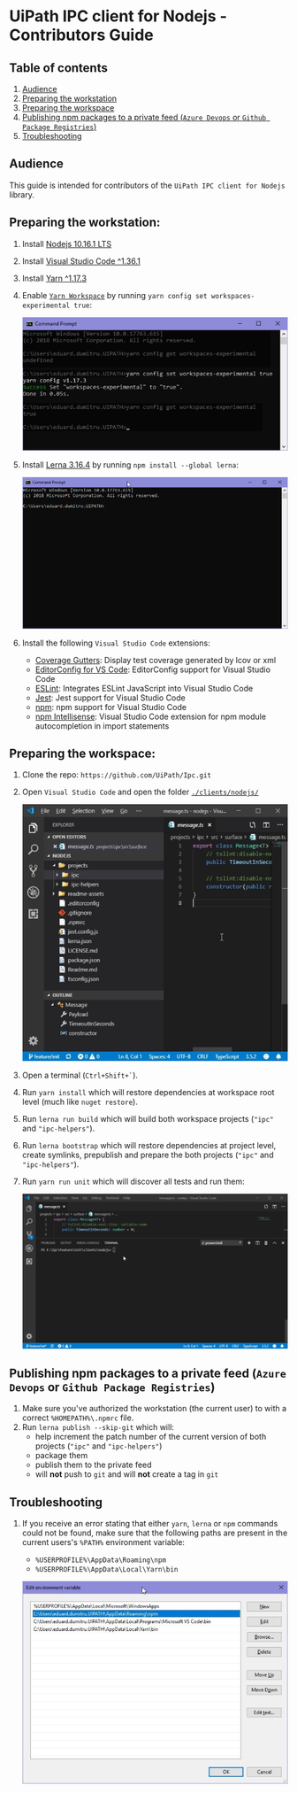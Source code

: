 # UiPath IPC client for Nodejs - Contributors Guide

## Table of contents

1) [Audience](#audience)
2) [Preparing the workstation](#preparing-the-workstation)
3) [Preparing the workspace](#preparing-the-workspace)
4) [Publishing npm packages to a private feed (`Azure Devops` or `Github Package Registries`)](#publishing-npm-packages-to-a-private-feed-azure-devops-or-github-package-registries)
5) [Troubleshooting](#troubleshooting)

## Audience

This guide is intended for contributors of the `UiPath IPC client for Nodejs` library.

## Preparing the workstation:

1. Install [Nodejs 10.16.1 LTS](https://nodejs.org/dist/v10.16.1/node-v10.16.1-x64.msi)
2. Install [Visual Studio Code ^1.36.1](https://code.visualstudio.com/)
3. Install [Yarn ^1.17.3](https://yarnpkg.com/lang/en/docs/install/#windows-stable)
4. Enable [`Yarn Workspace`](https://yarnpkg.com/lang/en/docs/workspaces/) by running `yarn config set workspaces-experimental true`:

   ![enable-yarn-workspaces.jpg](./readme-assets/enable-yarn-workspaces.jpg)

5. Install [Lerna 3.16.4](https://lerna.js.org/) by running `npm install --global lerna`:

   ![install-lerna](./readme-assets/install-lerna.gif)

6. Install the following `Visual Studio Code` extensions:

   - [Coverage Gutters](https://marketplace.visualstudio.com/items?itemName=ryanluker.vscode-coverage-gutters): Display test coverage generated by lcov or xml
   - [EditorConfig for VS Code](https://marketplace.visualstudio.com/items?itemName=EditorConfig.EditorConfig):    EditorConfig support for Visual Studio Code
   - [ESLint](https://marketplace.visualstudio.com/items?itemName=dbaeumer.vscode-eslint): Integrates ESLint JavaScript    into Visual Studio Code
   - [Jest](https://marketplace.visualstudio.com/items?itemName=Orta.vscode-jest): Jest support for Visual Studio Code
   - [npm](https://marketplace.visualstudio.com/items?itemName=eg2.vscode-npm-script): npm support for Visual Studio Code
   - [npm Intellisense](https://marketplace.visualstudio.com/items?itemName=christian-kohler.npm-intellisense): Visual    Studio Code extension for npm module autocompletion in import statements

## Preparing the workspace:

1. Clone the repo: `https://github.com/UiPath/Ipc.git`
2. Open `Visual Studio Code` and open the folder [`./clients/nodejs/`](./clients/nodejs/)

    ![visual-studio-code.jpg](./readme-assets/visual-studio-code.jpg)

3. Open a terminal (`` Ctrl+Shift+` ``).
4. Run `yarn install` which will restore dependencies at workspace root level (much like `nuget restore`).
5. Run `lerna run build` which will build both workspace projects (`"ipc"` and `"ipc-helpers"`).
6. Run `lerna bootstrap` which will restore dependencies at project level, create symlinks, prepublish and prepare the both projects (`"ipc"` and `"ipc-helpers"`).
7. Run `yarn run unit` which will discover all tests and run them:

    ![yarn-run-unit](./readme-assets/yarn-run-unit.gif)

## Publishing npm packages to a private feed (`Azure Devops` or `Github Package Registries`)

1. Make sure you've authorized the workstation (the current user) to with a correct `%HOMEPATH%\.npmrc` file.
2. Run `lerna publish --skip-git` which will:
    - help increment the patch number of the current version of both projects (`"ipc"` and `"ipc-helpers"`)
    - package them
    - publish them to the private feed
    - will **not** push to `git` and will **not** create a tag in `git`

## Troubleshooting

1. If you receive an error stating that either `yarn`, `lerna` or `npm` commands could not be found, make sure that the following paths are present in the current users's `%PATH%` environment variable:

    - `%USERPROFILE%\AppData\Roaming\npm`
    - `%USERPROFILE%\AppData\Local\Yarn\bin`

    ![environment-variables](./readme-assets/environment-variables.jpg)
